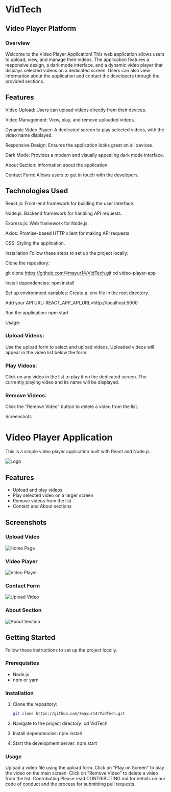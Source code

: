 # VidTech
## Video Player Platform 
### Overview
Welcome to the Video Player Application! This web application allows users to upload, view, and manage their videos. The application features a responsive design, a dark mode interface, and a dynamic video player that displays selected videos on a dedicated screen. Users can also view information about the application and contact the developers through the provided sections.

## Features
Video Upload: Users can upload videos directly from their devices.

Video Management: View, play, and remove uploaded videos.

Dynamic Video Player: A dedicated screen to play selected videos, with the video name displayed.

Responsive Design: Ensures the application looks great on all devices.

Dark Mode: Provides a modern and visually appealing dark mode interface.

About Section: Information about the application.

Contact Form: Allows users to get in touch with the developers.

## Technologies Used
React.js: Front-end framework for building the user interface.

Node.js: Backend framework for handling API requests.

Express.js: Web framework for Node.js.

Axios: Promise-based HTTP client for making API requests.

CSS: Styling the application.


Installation
Follow these steps to set up the project locally:

Clone the repository:


git clone https://github.com/4mayur14/VidTech.git
cd video-player-app

Install dependencies:
npm install

Set up environment variables:
Create a .env file in the root directory.

Add your API URL:
REACT_APP_API_URL=http://localhost:5000

Run the application:
npm start


Usage:

### Upload Videos:
Use the upload form to select and upload videos.
Uploaded videos will appear in the video list below the form.

### Play Videos:
Click on any video in the list to play it on the dedicated screen.
The currently playing video and its name will be displayed.

### Remove Videos:
Click the "Remove Video" button to delete a video from the list.


Screenshots
# Video Player Application

This is a simple video player application built with React and Node.js.

![Logo](https://github.com/7mayur14/VidTech/blob/main/logo.png)

## Features

- Upload and play videos
- Play selected video on a larger screen
- Remove videos from the list
- Contact and About sections

## Screenshots

### Upload Video
![Home Page](https://github.com/7mayur14/VidTech/blob/main/Upload%20Button.png)

### Video Player
![Video Player](https://github.com/7mayur14/VidTech/blob/main/Videos%20%26%20Screen.png)

### Contact Form
![Upload Video](https://github.com/7mayur14/VidTech/blob/main/Contact%20Form.png)

### About Section 
![About Section](https://github.com/7mayur14/VidTech/blob/main/About.png)
## Getting Started

Follow these instructions to set up the project locally.

### Prerequisites

- Node.js
- npm or yarn

### Installation

1. Clone the repository:
   ```bash
   git clone https://github.com/7mayur14/VidTech.git

2. Navigate to the project directory:
cd VidTech

3. Install dependencies:
npm install

4. Start the development server:
npm start

### Usage
Upload a video file using the upload form.
Click on "Play on Screen" to play the video on the main screen.
Click on "Remove Video" to delete a video from the list.
Contributing
Please read CONTRIBUTING.md for details on our code of conduct and the process for submitting pull requests.


